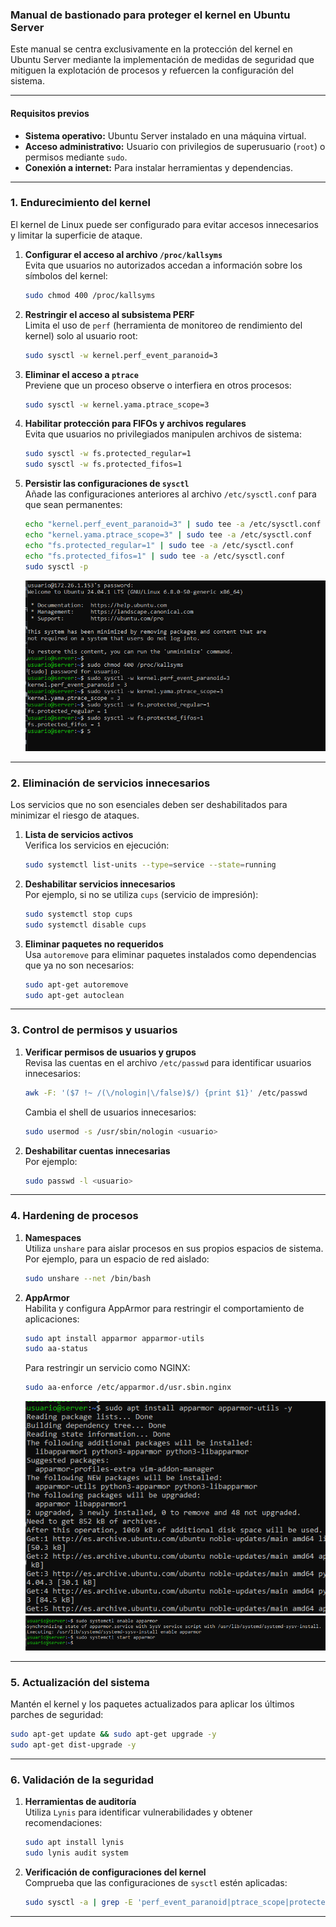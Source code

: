 ### Manual de bastionado para proteger el kernel en Ubuntu Server

Este manual se centra exclusivamente en la protección del kernel en Ubuntu Server mediante la implementación de medidas de seguridad que mitiguen la explotación de procesos y refuercen la configuración del sistema.

---

#### **Requisitos previos**
- **Sistema operativo:** Ubuntu Server instalado en una máquina virtual.
- **Acceso administrativo:** Usuario con privilegios de superusuario (`root`) o permisos mediante `sudo`.
- **Conexión a internet:** Para instalar herramientas y dependencias.

---

### **1. Endurecimiento del kernel**

El kernel de Linux puede ser configurado para evitar accesos innecesarios y limitar la superficie de ataque.

1. **Configurar el acceso al archivo `/proc/kallsyms`**  
   Evita que usuarios no autorizados accedan a información sobre los símbolos del kernel:  
   ```bash
   sudo chmod 400 /proc/kallsyms
   ```

2. **Restringir el acceso al subsistema PERF**  
   Limita el uso de `perf` (herramienta de monitoreo de rendimiento del kernel) solo al usuario root:  
   ```bash
   sudo sysctl -w kernel.perf_event_paranoid=3
   ```

3. **Eliminar el acceso a `ptrace`**  
   Previene que un proceso observe o interfiera en otros procesos:  
   ```bash
   sudo sysctl -w kernel.yama.ptrace_scope=3
   ```

4. **Habilitar protección para FIFOs y archivos regulares**  
   Evita que usuarios no privilegiados manipulen archivos de sistema:  
   ```bash
   sudo sysctl -w fs.protected_regular=1
   sudo sysctl -w fs.protected_fifos=1
   ```

5. **Persistir las configuraciones de `sysctl`**  
   Añade las configuraciones anteriores al archivo `/etc/sysctl.conf` para que sean permanentes:  
   ```bash
   echo "kernel.perf_event_paranoid=3" | sudo tee -a /etc/sysctl.conf
   echo "kernel.yama.ptrace_scope=3" | sudo tee -a /etc/sysctl.conf
   echo "fs.protected_regular=1" | sudo tee -a /etc/sysctl.conf
   echo "fs.protected_fifos=1" | sudo tee -a /etc/sysctl.conf
   sudo sysctl -p
   ```

   ![](img_linux/1.png)
---

### **2. Eliminación de servicios innecesarios**

Los servicios que no son esenciales deben ser deshabilitados para minimizar el riesgo de ataques.

1. **Lista de servicios activos**  
   Verifica los servicios en ejecución:  
   ```bash
   sudo systemctl list-units --type=service --state=running
   ```

2. **Deshabilitar servicios innecesarios**  
   Por ejemplo, si no se utiliza `cups` (servicio de impresión):  
   ```bash
   sudo systemctl stop cups
   sudo systemctl disable cups
   ```

3. **Eliminar paquetes no requeridos**  
   Usa `autoremove` para eliminar paquetes instalados como dependencias que ya no son necesarios:  
   ```bash
   sudo apt-get autoremove
   sudo apt-get autoclean
   ```

---

### **3. Control de permisos y usuarios**

1. **Verificar permisos de usuarios y grupos**  
   Revisa las cuentas en el archivo `/etc/passwd` para identificar usuarios innecesarios:  
   ```bash
   awk -F: '($7 !~ /(\/nologin|\/false)$/) {print $1}' /etc/passwd
   ```

   Cambia el shell de usuarios innecesarios:  
   ```bash
   sudo usermod -s /usr/sbin/nologin <usuario>
   ```

2. **Deshabilitar cuentas innecesarias**  
   Por ejemplo:  
   ```bash
   sudo passwd -l <usuario>
   ```

---

### **4. Hardening de procesos**

1. **Namespaces**  
   Utiliza `unshare` para aislar procesos en sus propios espacios de sistema. Por ejemplo, para un espacio de red aislado:  
   ```bash
   sudo unshare --net /bin/bash
   ```

2. **AppArmor**  
   Habilita y configura AppArmor para restringir el comportamiento de aplicaciones:  
   ```bash
   sudo apt install apparmor apparmor-utils
   sudo aa-status
   ```
   
   Para restringir un servicio como NGINX:  
   ```bash
   sudo aa-enforce /etc/apparmor.d/usr.sbin.nginx
   ```

   ![](img_linux/2.png)
   ![](img_linux/3.png)
---

### **5. Actualización del sistema**

Mantén el kernel y los paquetes actualizados para aplicar los últimos parches de seguridad:  
```bash
sudo apt-get update && sudo apt-get upgrade -y
sudo apt-get dist-upgrade -y
```

---

### **6. Validación de la seguridad**

1. **Herramientas de auditoría**  
   Utiliza `Lynis` para identificar vulnerabilidades y obtener recomendaciones:  
   ```bash
   sudo apt install lynis
   sudo lynis audit system
   ```

2. **Verificación de configuraciones del kernel**  
   Comprueba que las configuraciones de `sysctl` estén aplicadas:  
   ```bash
   sudo sysctl -a | grep -E 'perf_event_paranoid|ptrace_scope|protected'
   ```

---


    
